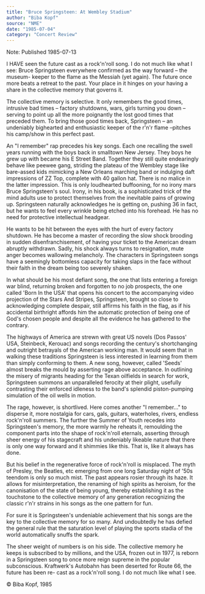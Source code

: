 ```yaml
---
title: "Bruce Springsteen: At Wembley Stadium"
author: "Biba Kopf"
source: "NME"
date: "1985-07-04"
category: "Concert Review"
---
```


Note: Published 1985-07-13

I HAVE seen the future cast as a rock'n'roll song. I do not much like what I see: Bruce Springsteen everywhere confirmed as the way forward – the museum- keeper to the flame as the Messiah (yet again). The future once more beats a retreat to the past. Your place in it hinges on your having a share in the collective memory that governs it.

The collective memory is selective. It only remembers the good times, intrusive bad times – factory shutdowns, wars, girls turning you down – serving to point up all the more poignantly the lost good times that preceded them. To bring those good times back, Springsteen – an undeniably bighearted and enthusiastic keeper of the r'n'r flame –pitches his camp/show in this perfect past.

An "I remember" rap precedes his key songs. Each one recalling the swell years running with the boys back in smalltown New Jersey. They boys he grew up with became his E Street Band. Together they still quite endearingly behave like peewee gang, striding the plateau of the Wembley stage like bare-assed kids mimicking a New Orleans marching band or indulging daft impressions of ZZ Top, complete with 40 gallon hat. There is no malice in the latter impression. This is only loudhearted buffooning, for no irony mars Bruce Springsteen's soul. Irony, in his book, is a sophisticated trick of the mind adults use to protect themselves from the inevitable pains of growing up. Springsteen naturally acknowledges he is getting on, pushing 36 in fact, but he wants to feel every wrinkle being etched into his forehead. He has no need for protective intellectual headgear.

He wants to be hit between the eyes with the hurt of every factory shutdown. He has become a master of recording the slow shock brooding in sudden disenfranchisement, of having your ticket to the American dream abruptly withdrawn. Sadly, his shock always turns to resignation, mute anger becomes wallowing melancholy. The characters in Springsteen songs have a seemingly bottomless capacity for taking slaps in the face without their faith in the dream being too severely shaken.

In what should be his most defiant song, the one that lists entering a foreign war blind, returning broken and forgotten to no job prospects, the one called 'Born In the USA' that opens his concert to the accompanying video projection of the Stars And Stripes, Springsteen, brought so close to acknowledging complete despair, still affirms his faith in the flag, as if his accidental birthright affords him the automatic protection of being one of God's chosen people and despite all the evidence he has gathered to the contrary.

The highways of America are strewn with great US novels (Dos Passos' USA, Steinbeck, Kerouac) and songs recording the century's shortchanging and outright betrayals of the American working man. It would seem that in walking these traditions Springsteen is less interested in learning from them than simply conforming to them. A new song, however, called 'Seeds' almost breaks the mould by asserting rage above acceptance. In outlining the misery of migrants heading for the Texan oilfields in search for work, Springsteen summons an unparalleled ferocity at their plight, usefully contrasting their enforced idleness to the band's splendid piston-pumping simulation of the oil wells in motion.

The rage, however, is shortlived. Here comes another "I remember..." to disperse it, more nostalgia for cars, gals, guitars, waterholes, rivers, endless rock'n'roll summers. The further the Summer of Youth recedes into Springsteen's memory, the more warmly he reheats it, remoulding the component parts into the shape of rock'n'roll eternals, asserting through sheer energy of his stagecraft and his undeniably likeable nature that there is only one way forward and it shimmies like this. That is, like it always has done.

But his belief in the regenerative force of rock'n'roll is misplaced. The myth of Presley, the Beatles, etc emerging from one long Saturday night of '50s teendom is only so much mist. The past appears rosier through its haze. It allows for misinterpretation, the renaming of high spirits as heroism, for the canonisation of the state of being young, thereby establishing it as the touchstone to the collective memory of any generation recognizing the classic r'n'r strains in his songs as the one pattern for fun.

For sure it is Springsteen's undeniable achievement that his songs are the key to the collective memory for so many. And undoubtedly he has defied the general rule that the saturation level of playing the sports stadia of the world automatically snuffs the spark.

The sheer weight of numbers is on his side. The collective memory he keeps is subscribed to by millions, and the USA, frozen out in 1977, is reborn in a Springsteen song to once more reign supreme in the popular subconscious. Kraftwerk's Autobahn has been deserted for Route 66, the future has been re- cast as a rock'n'roll song. I do not much like what I see.

© Biba Kopf, 1985
